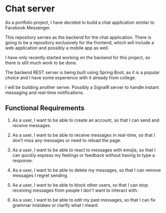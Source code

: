 # Chat server

As a portfolio project, I have decided to build a chat application similar to Facebook Messenger.

This repository serves as the backend for the chat application.
There is going to be a repository exclusively for the frontend, which will include a web application and possibly a mobile app as well.

I have only recently started working on the backend for this project, so there is still much work to be done.

The backend REST server is being built using Spring Boot, as it is a popular choice and I have some experience with it already from college.

I will be building another server. Possibly a SignalR server to handle instant messaging and real-time notifications.

## Functional Requirements

1. As a user, I want to be able to create an account, so that I can send and receive messages.

2. As a user, I want to be able to receive messages in real-time, so that I don’t miss any messages or need to reload the page.

3. As a user, I want to be able to react to messages with emojis, so that I can quickly express my feelings or feedback without having to type a response.

4. As a user, I want to be able to delete my messages, so that I can remove messages I regret sending.

5. As a user, I want to be able to block other users, so that I can stop receiving messages from people I don't want to interact with.

6. As a user, I want to be able to edit my past messages, so that I can fix grammar mistakes or clarify what I meant.